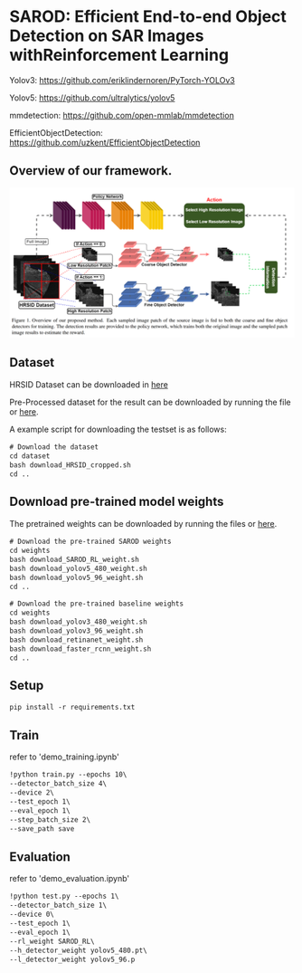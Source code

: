 # SAROD: Efficient End-to-end Object Detection on SAR Images withReinforcement Learning

Yolov3: https://github.com/eriklindernoren/PyTorch-YOLOv3

Yolov5: https://github.com/ultralytics/yolov5

mmdetection: https://github.com/open-mmlab/mmdetection

EfficientObjectDetection: https://github.com/uzkent/EfficientObjectDetection


## Overview of our framework.
<img src='./image/overview.png' width=1000>


## Dataset
HRSID Dataset can be downloaded in [here](https://github.com/chaozhong2010/HRSID)

Pre-Processed dataset for the result can be downloaded by running the file or [here](https://drive.google.com/file/d/148eCC_yLHokrcwAGtwwbzYg_bsErn-vN/view?usp=sharing).

A example script for downloading the testset is as follows:
```
# Download the dataset
cd dataset
bash download_HRSID_cropped.sh
cd ..
```

## Download pre-trained model weights
The pretrained weights can be downloaded by running the files or [here](https://drive.google.com/file/d/19AiETn2MAdzrKsYvmJiYurzU5k2VmX8R/view?usp=sharing).

```
# Download the pre-trained SAROD weights
cd weights
bash download_SAROD_RL_weight.sh
bash download_yolov5_480_weight.sh
bash download_yolov5_96_weight.sh
cd ..
```

```
# Download the pre-trained baseline weights
cd weights
bash download_yolov3_480_weight.sh
bash download_yolov3_96_weight.sh
bash download_retinanet_weight.sh
bash download_faster_rcnn_weight.sh
cd ..
```


## Setup
```
pip install -r requirements.txt
```

## Train
refer to 'demo_training.ipynb'
```
!python train.py --epochs 10\
--detector_batch_size 4\
--device 2\
--test_epoch 1\
--eval_epoch 1\
--step_batch_size 2\
--save_path save
```

## Evaluation
refer to 'demo_evaluation.ipynb'
```
!python test.py --epochs 1\
--detector_batch_size 1\
--device 0\
--test_epoch 1\
--eval_epoch 1\
--rl_weight SAROD_RL\
--h_detector_weight yolov5_480.pt\
--l_detector_weight yolov5_96.p
```


